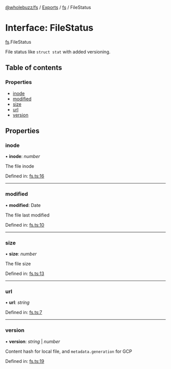 [@wholebuzz/fs](../README.md) / [Exports](../modules.md) / [fs](../modules/fs.md) / FileStatus

# Interface: FileStatus

[fs](../modules/fs.md).FileStatus

File status like `struct stat` with added versioning.

## Table of contents

### Properties

- [inode](fs.filestatus.md#inode)
- [modified](fs.filestatus.md#modified)
- [size](fs.filestatus.md#size)
- [url](fs.filestatus.md#url)
- [version](fs.filestatus.md#version)

## Properties

### inode

• **inode**: *number*

The file inode

Defined in: [fs.ts:16](https://github.com/wholebuzz/fs/blob/master/src/fs.ts#L16)

___

### modified

• **modified**: Date

The file last modified

Defined in: [fs.ts:10](https://github.com/wholebuzz/fs/blob/master/src/fs.ts#L10)

___

### size

• **size**: *number*

The file size

Defined in: [fs.ts:13](https://github.com/wholebuzz/fs/blob/master/src/fs.ts#L13)

___

### url

• **url**: *string*

Defined in: [fs.ts:7](https://github.com/wholebuzz/fs/blob/master/src/fs.ts#L7)

___

### version

• **version**: *string* \| *number*

Content hash for local file, and `metadata.generation` for GCP

Defined in: [fs.ts:19](https://github.com/wholebuzz/fs/blob/master/src/fs.ts#L19)
